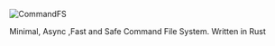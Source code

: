 ![CommandFS](https://raw.githubusercontent.com/unknownK19/CommandFS/15022294bfac5ea798a9bdfad41d33ba6d9c6da2/CommandFS.svg)

Minimal, Async ,Fast and Safe Command File System. Written in Rust
